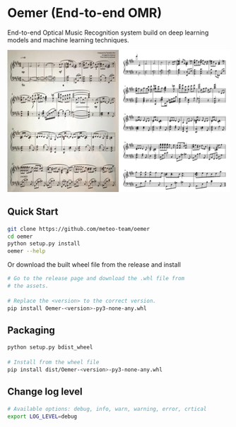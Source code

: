 # Oemer (End-to-end OMR)

End-to-end Optical Music Recognition system build on deep learning models and machine learning techniques.

![](figures/tabi_mix.jpg)


## Quick Start
``` bash
git clone https://github.com/meteo-team/oemer
cd oemer
python setup.py install
oemer --help
```

Or download the built wheel file from the release and install
``` bash
# Go to the release page and download the .whl file from
# the assets.

# Replace the <version> to the correct version.
pip install Oemer-<version>-py3-none-any.whl
```

## Packaging
``` bash
python setup.py bdist_wheel

# Install from the wheel file
pip install dist/Oemer-<version>-py3-none-any.whl
```

## Change log level
``` bash
# Available options: debug, info, warn, warning, error, crtical
export LOG_LEVEL=debug
```



